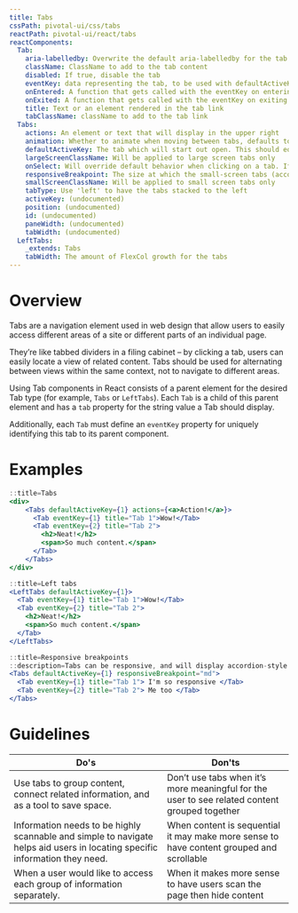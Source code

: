 ```yaml
---
title: Tabs
cssPath: pivotal-ui/css/tabs
reactPath: pivotal-ui/react/tabs
reactComponents:
  Tab:
    aria-labelledby: Overwrite the default aria-labelledby for the tab for more specific accessibility information
    className: ClassName to add to the tab content
    disabled: If true, disable the tab
    eventKey: data representing the tab, to be used with defaultActiveKey or onSelect
    onEntered: A function that gets called with the eventKey on entering a tab once animations have finished
    onExited: A function that gets called with the eventKey on exiting a tab once animations have finished
    title: Text or an element rendered in the tab link
    tabClassName: className to add to the tab link
  Tabs:
    actions: An element or text that will display in the upper right
    animation: Whether to animate when moving between tabs, defaults to true
    defaultActiveKey: The tab which will start out open. This should equal one of your tab's event keys
    largeScreenClassName: Will be applied to large screen tabs only
    onSelect: Will override default behavior when clicking on a tab. If you want to retain the default behavior as well as add new functionality, change default active key in the function you provide
    responsiveBreakpoint: The size at which the small-screen tabs (accordion-style) should switch to large-screen tabs (folder-style)
    smallScreenClassName: Will be applied to small screen tabs only
    tabType: Use 'left' to have the tabs stacked to the left
    activeKey: (undocumented)
    position: (undocumented)
    id: (undocumented)
    paneWidth: (undocumented)
    tabWidth: (undocumented)
  LeftTabs:
    _extends: Tabs
    tabWidth: The amount of FlexCol growth for the tabs
---
```


# Overview

Tabs are a navigation element used in web design that allow users to easily access different areas of a site or different parts of an individual page.

They’re like tabbed dividers in a filing cabinet – by clicking a tab, users can easily locate a view of related content. Tabs should be used for alternating between views within the same context, not to navigate to different areas.

Using Tab components in React consists of a parent element for the desired Tab type (for example,
`Tabs` or `LeftTabs`). Each `Tab` is a child of this parent element and has a `tab` property for the
string value a Tab should display.

Additionally, each `Tab` must define an `eventKey` property for uniquely identifying this tab to its parent component.

# Examples

```jsx
::title=Tabs
<div>
    <Tabs defaultActiveKey={1} actions={<a>Action!</a>}>
      <Tab eventKey={1} title="Tab 1">Wow!</Tab>
      <Tab eventKey={2} title="Tab 2">
        <h2>Neat!</h2>
        <span>So much content.</span>
      </Tab>
    </Tabs>
</div>
```

```jsx
::title=Left tabs
<LeftTabs defaultActiveKey={1}>
  <Tab eventKey={1} title="Tab 1">Wow!</Tab>
  <Tab eventKey={2} title="Tab 2">
    <h2>Neat!</h2>
    <span>So much content.</span>
  </Tab>
</LeftTabs>
```

```jsx
::title=Responsive breakpoints
::description=Tabs can be responsive, and will display accordion-style on small screens and folder-style on large screens.
<Tabs defaultActiveKey={1} responsiveBreakpoint="md">
  <Tab eventKey={1} title="Tab 1"> I'm so responsive </Tab>
  <Tab eventKey={2} title="Tab 2"> Me too </Tab>
</Tabs>
```

# Guidelines

Do's         | Don'ts
-------------|----------
Use tabs to group content, connect related information, and as a tool to save space. | Don’t use tabs when it’s more meaningful for the user to see related content grouped together
Information needs to be highly scannable and simple to navigate helps aid users in locating specific information they need. | When content is sequential it may make more sense to have content grouped and scrollable
When a user would like to access each group of information separately. | When it makes more sense to have users scan the page then hide content
